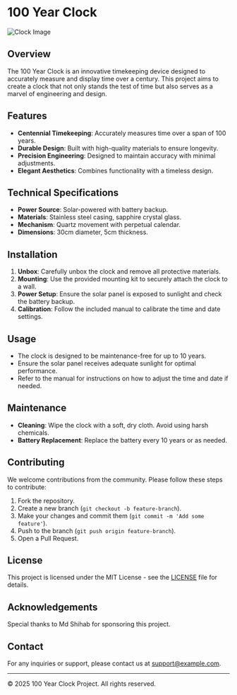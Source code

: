 # 100 Year Clock

![Clock Image](https://static.vecteezy.com/system/resources/previews/009/342/688/original/clock-icon-clipart-design-illustration-free-png.png) <!-- You may want to include an image of the clock -->

## Overview

The 100 Year Clock is an innovative timekeeping device designed to accurately measure and display time over a century. This project aims to create a clock that not only stands the test of time but also serves as a marvel of engineering and design.

## Features

- **Centennial Timekeeping**: Accurately measures time over a span of 100 years.
- **Durable Design**: Built with high-quality materials to ensure longevity.
- **Precision Engineering**: Designed to maintain accuracy with minimal adjustments.
- **Elegant Aesthetics**: Combines functionality with a timeless design.

## Technical Specifications

- **Power Source**: Solar-powered with battery backup.
- **Materials**: Stainless steel casing, sapphire crystal glass.
- **Mechanism**: Quartz movement with perpetual calendar.
- **Dimensions**: 30cm diameter, 5cm thickness.

## Installation

1. **Unbox**: Carefully unbox the clock and remove all protective materials.
2. **Mounting**: Use the provided mounting kit to securely attach the clock to a wall.
3. **Power Setup**: Ensure the solar panel is exposed to sunlight and check the battery backup.
4. **Calibration**: Follow the included manual to calibrate the time and date settings.

## Usage

- The clock is designed to be maintenance-free for up to 10 years.
- Ensure the solar panel receives adequate sunlight for optimal performance.
- Refer to the manual for instructions on how to adjust the time and date if needed.

## Maintenance

- **Cleaning**: Wipe the clock with a soft, dry cloth. Avoid using harsh chemicals.
- **Battery Replacement**: Replace the battery every 10 years or as needed.

## Contributing

We welcome contributions from the community. Please follow these steps to contribute:

1. Fork the repository.
2. Create a new branch (`git checkout -b feature-branch`).
3. Make your changes and commit them (`git commit -m 'Add some feature'`).
4. Push to the branch (`git push origin feature-branch`).
5. Open a Pull Request.

## License

This project is licensed under the MIT License - see the [LICENSE](LICENSE) file for details.

## Acknowledgements

Special thanks to Md Shihab for sponsoring this project.

## Contact

For any inquiries or support, please contact us at [support@example.com](mailto:support@example.com).

---

© 2025 100 Year Clock Project. All rights reserved.
